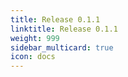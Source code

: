 ```yaml
---
title: Release 0.1.1
linktitle: Release 0.1.1
weight: 999
sidebar_multicard: true
icon: docs
---
```

